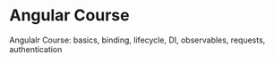 # Angular Course
 Angulalr Course: basics, binding, lifecycle, DI, observables, requests, authentication

